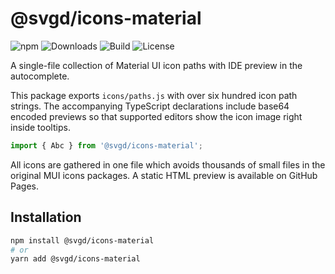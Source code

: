 # @svgd/icons-material

![npm](https://img.shields.io/npm/v/@svgd/icons-material)
![Downloads](https://img.shields.io/npm/dm/@svgd/icons-material)
![Build](https://github.com/…/actions/workflows/ci.yml/badge.svg)
![License](https://img.shields.io/npm/l/@svgd/icons-material)

A single-file collection of Material UI icon paths with IDE preview in the autocomplete.

This package exports `icons/paths.js` with over six hundred icon path strings.
The accompanying TypeScript declarations include base64 encoded previews so
that supported editors show the icon image right inside tooltips.

```js
import { Abc } from '@svgd/icons-material';
```

All icons are gathered in one file which avoids thousands of small files in
the original MUI icons packages. A static HTML preview is available on GitHub Pages.


## Installation
```bash
npm install @svgd/icons-material
# or
yarn add @svgd/icons-material
```
